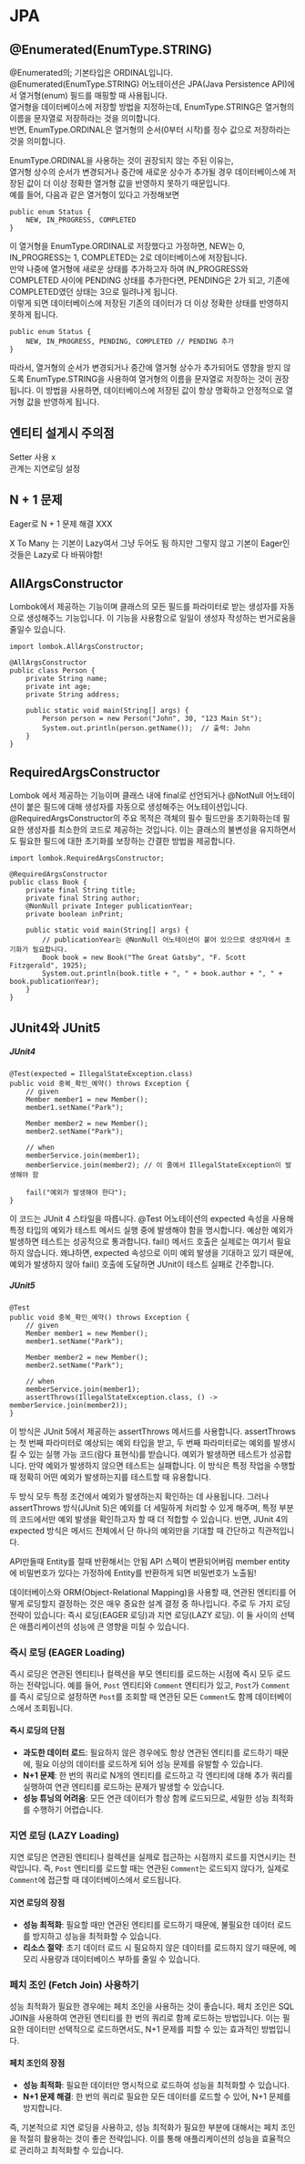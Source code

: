 # JPA

## @Enumerated(EnumType.STRING)
@Enumerated의; 기본타입은 ORDINAL입니다.
@Enumerated(EnumType.STRING) 어노테이션은 JPA(Java Persistence API)에서 열거형(enum) 필드를 매핑할 때 사용됩니다. </br>
열거형을 데이터베이스에 저장할 방법을 지정하는데, EnumType.STRING은 열거형의 이름을 문자열로 저장하라는 것을 의미합니다.</br>
반면, EnumType.ORDINAL은 열거형의 순서(0부터 시작)를 정수 값으로 저장하라는 것을 의미합니다.

EnumType.ORDINAL을 사용하는 것이 권장되지 않는 주된 이유는, </br>
열거형 상수의 순서가 변경되거나 중간에 새로운 상수가 추가될 경우 데이터베이스에 저장된 값이 더 이상 정확한 열거형 값을 반영하지 못하기 때문입니다.</br>
예를 들어, 다음과 같은 열거형이 있다고 가정해보면

```
public enum Status {
    NEW, IN_PROGRESS, COMPLETED
}
```
이 열거형을 EnumType.ORDINAL로 저장했다고 가정하면, NEW는 0, IN_PROGRESS는 1, COMPLETED는 2로 데이터베이스에 저장됩니다. </br>
만약 나중에 열거형에 새로운 상태를 추가하고자 하여 IN_PROGRESS와 COMPLETED 사이에 PENDING 상태를 추가한다면, PENDING은 2가 되고, 기존에 COMPLETED였던 상태는 3으로 밀려나게 됩니다.</br>
이렇게 되면 데이터베이스에 저장된 기존의 데이터가 더 이상 정확한 상태를 반영하지 못하게 됩니다.</br>

```
public enum Status {
    NEW, IN_PROGRESS, PENDING, COMPLETED // PENDING 추가
}
```
따라서, 열거형의 순서가 변경되거나 중간에 열거형 상수가 추가되어도 영향을 받지 않도록 EnumType.STRING을 사용하여 열거형의 이름을 문자열로 저장하는 것이 권장됩니다. 
이 방법을 사용하면, 데이터베이스에 저장된 값이 항상 명확하고 안정적으로 열거형 값을 반영하게 됩니다.

## 엔티티 설게시 주의점

Setter 사용 x</br>
관계는 지연로딩 설정</br>


## N + 1 문제
Eager로 N + 1 문제 해결 XXX

X To Many 는 기본이 Lazy여서 그냥 두어도 됨 하지만 그렇지 않고 기본이 Eager인 것들은 Lazy로 다 
바꿔야함!

## AllArgsConstructor
Lombok에서 제공하는 기능이며 클래스의 모든 필드를 파라미터로 받는 생성자를 자동으로 생성해주느 기능입니다.
이 기능을 사용함으로 일일이 생성자 작성하는 번거로움을 줄일수 있습니다.
```
import lombok.AllArgsConstructor;

@AllArgsConstructor
public class Person {
    private String name;
    private int age;
    private String address;
    
    public static void main(String[] args) {
        Person person = new Person("John", 30, "123 Main St");
        System.out.println(person.getName());  // 출력: John
    }
}
```

## RequiredArgsConstructor
Lombok 에서 제공하는 기능이며 클래스 내에 final로 선언되거나 @NotNull 어노테이션이 붙은 필드에 대해 생성자를 자동으로 생성해주는 어노테이션입니다.
@RequiredArgsConstructor의 주요 목적은 객체의 필수 필드만을 초기화하는데 필요한 생성자를 최소한의 코드로 제공하는 것입니다. 이는 클래스의 불변성을 유지하면서도 필요한 필드에 대한 초기화를 보장하는
간결한 방법을 제공합니다.

```import lombok.NonNull;
import lombok.RequiredArgsConstructor;

@RequiredArgsConstructor
public class Book {
    private final String title;
    private final String author;
    @NonNull private Integer publicationYear;
    private boolean inPrint;

    public static void main(String[] args) {
        // publicationYear는 @NonNull 어노테이션이 붙어 있으므로 생성자에서 초기화가 필요합니다.
        Book book = new Book("The Great Gatsby", "F. Scott Fitzgerald", 1925);
        System.out.println(book.title + ", " + book.author + ", " + book.publicationYear);
    }
}
```

## JUnit4와 JUnit5

##### JUnit4
```
@Test(expected = IllegalStateException.class)
public void 중복_확인_예약() throws Exception {
    // given
    Member member1 = new Member();
    member1.setName("Park");

    Member member2 = new Member();
    member2.setName("Park");

    // when
    memberService.join(member1);
    memberService.join(member2); // 이 줄에서 IllegalStateException이 발생해야 함

    fail("예외가 발생해야 한다");
}
```
이 코드는 JUnit 4 스타일을 따릅니다. @Test 어노테이션의 expected 속성을 사용해 특정 타입의 예외가 테스트 메서드 실행 중에 발생해야 함을 명시합니다.
예상한 예외가 발생하면 테스트는 성공적으로 통과합니다. fail() 메서드 호출은 실제로는 여기서 필요하지 않습니다. 
왜냐하면, expected 속성으로 이미 예외 발생을 기대하고 있기 때문에, 예외가 발생하지 않아 fail() 호출에 도달하면 JUnit이 테스트 실패로 간주합니다.
##### JUnit5

```
@Test
public void 중복_확인_예약() throws Exception {
    // given
    Member member1 = new Member();
    member1.setName("Park");

    Member member2 = new Member();
    member2.setName("Park");

    // when
    memberService.join(member1);
    assertThrows(IllegalStateException.class, () -> memberService.join(member2));
}

```
이 방식은 JUnit 5에서 제공하는 assertThrows 메서드를 사용합니다. assertThrows는 첫 번째 파라미터로 예상되는 예외 타입을 받고,
두 번째 파라미터로는 예외를 발생시킬 수 있는 실행 가능 코드(람다 표현식)를 받습니다. 
예외가 발생하면 테스트가 성공합니다. 만약 예외가 발생하지 않으면 테스트는 실패합니다. 
이 방식은 특정 작업을 수행할 때 정확히 어떤 예외가 발생하는지를 테스트할 때 유용합니다.


두 방식 모두 특정 조건에서 예외가 발생하는지 확인하는 데 사용됩니다. 그러나 assertThrows 방식(JUnit 5)은 예외를 더 세밀하게 처리할 수 있게 해주며, 
특정 부분의 코드에서만 예외 발생을 확인하고자 할 때 더 적합할 수 있습니다. 반면, JUnit 4의 expected 방식은 메서드 전체에서 단 하나의 예외만을 기대할 때 간단하고 직관적입니다.


API만들때 Entity를 절때 반환해서는 안됨
API 스펙이 변환되어버림
member entity에 비밀번호가 있다는 가정하에 Entity를 반환하게 되면 비밀번호가 노출됨!



데이터베이스와 ORM(Object-Relational Mapping)을 사용할 때, 연관된 엔티티를 어떻게 로딩할지 결정하는 것은 매우 중요한 설계 결정 중 하나입니다. 주로 두 가지 로딩 전략이 있습니다: 즉시 로딩(EAGER 로딩)과 지연 로딩(LAZY 로딩). 이 둘 사이의 선택은 애플리케이션의 성능에 큰 영향을 미칠 수 있습니다.

### 즉시 로딩 (EAGER Loading)

즉시 로딩은 연관된 엔티티나 컬렉션을 부모 엔티티를 로드하는 시점에 즉시 모두 로드하는 전략입니다. 예를 들어, `Post` 엔티티와 `Comment` 엔티티가 있고, `Post`가 `Comment`를 즉시 로딩으로 설정하면 `Post`를 조회할 때 연관된 모든 `Comment`도 함께 데이터베이스에서 조회됩니다.

#### 즉시 로딩의 단점
- **과도한 데이터 로드**: 필요하지 않은 경우에도 항상 연관된 엔티티를 로드하기 때문에, 필요 이상의 데이터를 로드하게 되어 성능 문제를 유발할 수 있습니다.
- **N+1 문제**: 한 번의 쿼리로 N개의 엔티티를 로드하고 각 엔티티에 대해 추가 쿼리를 실행하여 연관 엔티티를 로드하는 문제가 발생할 수 있습니다.
- **성능 튜닝의 어려움**: 모든 연관 데이터가 항상 함께 로드되므로, 세밀한 성능 최적화를 수행하기 어렵습니다.

### 지연 로딩 (LAZY Loading)

지연 로딩은 연관된 엔티티나 컬렉션을 실제로 접근하는 시점까지 로드를 지연시키는 전략입니다. 즉, `Post` 엔티티를 로드할 때는 연관된 `Comment`는 로드되지 않다가, 실제로 `Comment`에 접근할 때 데이터베이스에서 로드됩니다.

#### 지연 로딩의 장점
- **성능 최적화**: 필요할 때만 연관된 엔티티를 로드하기 때문에, 불필요한 데이터 로드를 방지하고 성능을 최적화할 수 있습니다.
- **리소스 절약**: 초기 데이터 로드 시 필요하지 않은 데이터를 로드하지 않기 때문에, 메모리 사용량과 데이터베이스 부하를 줄일 수 있습니다.

### 페치 조인 (Fetch Join) 사용하기

성능 최적화가 필요한 경우에는 페치 조인을 사용하는 것이 좋습니다. 페치 조인은 SQL JOIN을 사용하여 연관된 엔티티를 한 번의 쿼리로 함께 로드하는 방법입니다. 이는 필요한 데이터만 선택적으로 로드하면서도, N+1 문제를 피할 수 있는 효과적인 방법입니다.

#### 페치 조인의 장점
- **성능 최적화**: 필요한 데이터만 명시적으로 로드하여 성능을 최적화할 수 있습니다.
- **N+1 문제 해결**: 한 번의 쿼리로 필요한 모든 데이터를 로드할 수 있어, N+1 문제를 방지합니다.

즉, 기본적으로 지연 로딩을 사용하고, 성능 최적화가 필요한 부분에 대해서는 페치 조인을 적절히 활용하는 것이 좋은 전략입니다. 이를 통해 애플리케이션의 성능을 효율적으로 관리하고 최적화할 수 있습니다.